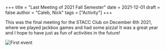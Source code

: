 +++
title = "Last Meeting of 2021 Fall Semester"
date = 2021-12-01
draft = false
author = "Caleb, Nick"
tags = ["Activity"]
+++

This was the final meeting for the STACC Club on December 6th 2021, where we played jackbox games and had some pizza! 
It was a great year and I hope to have just as fun of activities in the future!

![First event](/images/JackBox.jpg)

